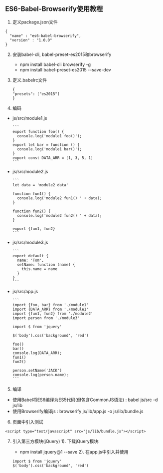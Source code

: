 ## ES6-Babel-Browserify使用教程
1. 定义package.json文件
  
  ```
  {
    "name" : "es6-babel-browserify",
    "version" : "1.0.0"
  }
  ```
2. 安装babel-cli, babel-preset-es2015和browserify
   	* npm install babel-cli browserify -g
	* npm install babel-preset-es2015 --save-dev 
3. 定义.babelrc文件
	
	```
	{
    "presets": ["es2015"]
  	}
	```
4. 编码
  * js/src/module1.js
    
	    ```
	    export function foo() {
	      console.log('module1 foo()');
	    }
	    export let bar = function () {
	      console.log('module1 bar()');
	    }
	    export const DATA_ARR = [1, 3, 5, 1]
	    ```
  * js/src/module2.js
    
	    ```
	    let data = 'module2 data'
	    
	    function fun1() {
	      console.log('module2 fun1() ' + data);
	    }
	    
	    function fun2() {
	      console.log('module2 fun2() ' + data);
	    }
	    
	    export {fun1, fun2}
	    ```
  * js/src/module3.js
	    
	    ```
	    export default {
	      name: 'Tom',
	      setName: function (name) {
	        this.name = name
	      }
	    }
	    ```
  * js/src/app.js
    
	    ```
	    import {foo, bar} from './module1'
	    import {DATA_ARR} from './module1'
	    import {fun1, fun2} from './module2'
	    import person from './module3'
	    
	    import $ from 'jquery'
	    
	    $('body').css('background', 'red')
	    
	    foo()
	    bar()
	    console.log(DATA_ARR);
	    fun1()
	    fun2()
	    
	    person.setName('JACK')
	    console.log(person.name);
	    ```
5. 编译
  * 使用Babel将ES6编译为ES5代码(但包含CommonJS语法) : babel js/src -d js/lib
  * 使用Browserify编译js : browserify js/lib/app.js -o js/lib/bundle.js
6. 页面中引入测试
  
  ```
  <script type="text/javascript" src="js/lib/bundle.js"></script>
  ```
7. 引入第三方模块(jQuery)
  1). 下载jQuery模块: 
    * npm install jquery@1 --save
  2). 在app.js中引入并使用
    
    ```
    import $ from 'jquery'
    $('body').css('background', 'red')
    ```